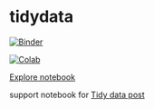 # tidydata

[![Binder](https://mybinder.org/badge_logo.svg)](https://mybinder.org/v2/gh/KhalidCK/tidydata/master?urlpath=lab)

[![Colab](https://colab.research.google.com/assets/colab-badge.svg)](https://colab.research.google.com/github/KhalidCK/tidydata/blob/master/population2019.ipynb)


[Explore notebook](https://mybinder.org/v2/gh/KhalidCK/tidydata/3d0da8c402f6310005fbb9f03697085bfd5a4c70)

support notebook for [Tidy data post](https://khalidck.github.io/posts/tidydata/)
